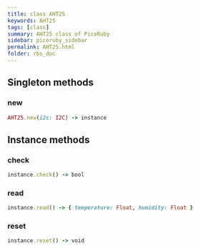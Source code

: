 ```yaml
---
title: class AHT25
keywords: AHT25
tags: [class]
summary: AHT25 class of PicoRuby
sidebar: picoruby_sidebar
permalink: AHT25.html
folder: rbs_doc
---
```

## Singleton methods
### new

```ruby
AHT25.new(i2c: I2C) -> instance
```
## Instance methods
### check

```ruby
instance.check() -> bool
```
### read

```ruby
instance.read() -> { temperature: Float, humidity: Float }
```
### reset

```ruby
instance.reset() -> void
```
